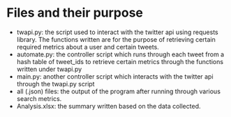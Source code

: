 # Files and their purpose

 * twapi.py: the script used to interact with the twitter api using requests library. The functions written are for the purpose of retrieving certain required metrics about a user and certain tweets.
 * automate.py: the controller script which runs through each tweet from a hash table of tweet_ids to retrieve certain metrics through the functions written under twapi.py
 * main.py: another controller script which interacts with the twitter api through the twapi.py script
 * all (.json) files: the output of the program after running through various search metrics.
 * Analysis.xlsx: the summary written based on the data collected.
   
